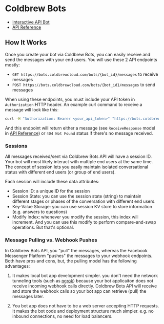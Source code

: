 # Coldbrew Bots

- [Interactive API Bot](https://www.messenger.com/t/260871171047071)
- [API Reference](https://swagger.coldbrewcloud.com/index.html?url=/specs/bots/api.yaml)

## How It Works

Once you create your bot via Coldbrew Bots, you can easily receive and send the messages with your end users. You will use these 2 API endpoints mostly:

- `GET https://bots.coldbrewcloud.com/bots/{bot_id}/messages` to receive messages
- `POST https://bots.coldbrewcloud.com/bots/{bot_id}/messages` to send messages

When using these endpoints, you must include your API token in `Authorization` HTTP header. An example curl command to receive a message will look like this:

```bash
curl -H "Authorization: Bearer <your_api_token>" "https://bots.coldbrewcloud.com/bots/<your_bot_id>/messages"
```

And this endpoint will return either a message (see `ReceiveResponse` model in [API Reference](https://swagger.coldbrewcloud.com/index.html?url=/specs/bots/api.yaml)) or `404 Not Found` status if there's no message received.

### Sessions

All messages received/sent via Coldbrew Bots API will have a session ID. Your bot will most likely interact with multiple end users at the same time. The concept of session lets you easily maintain isolated conversational status with different end users (or group of end users).

Each session will include these data attributes:

- Session ID: a unique ID for the session
- Session State: you can use the session state (string) to maintain different stages or phases of the conversation with different end users.
- Key-Value Storage: you can use session KV store to store information (e.g. answers to questions)
- Modify Index: whenever you modify the session, this index will increment. And you can use this modify to perform compare-and-swap operations. But that's optional.

### Message Pulling vs. Webhook Pushes

In Coldbrew Bots API, you "pull" the messages, whereas the Facebook Messenger Platform "pushes" the messages to your webhook endpoints. Both have pros and cons, but, the pulling model has the following advantages:

1. It makes local bot app development simpler. you don't need the network tunneling tools (such as [ngrok](https://ngrok.com/)) because your bot applicaiton does not receive incoming webhook calls directly. Coldbrew Bots API will receive and store the webhook calls so your bot app can retrieve (pull) the messages later.

2. You bot app does not have to be a web server accepting HTTP requests. It makes the bot code and deployment structure much simpler. e.g. no inbound connections, no need for load balancers.

